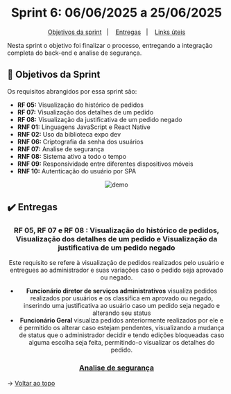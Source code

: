 <span id="topo">

<h1 align="center">Sprint 6: 06/06/2025 a 25/06/2025</h1>

<p align="center">
    <a href="#objetivos">Objetivos da sprint</a> &nbsp |&nbsp &nbsp
    <a href="#entregas">Entregas</a> &nbsp |&nbsp &nbsp
    <a href="#links">Links úteis</a>
</p>

Nesta sprint o objetivo foi finalizar o processo, entregando a integração completa do back-end e analise de segurança.

<span id="objetivos">

## :dart: Objetivos da Sprint

Os requisitos abrangidos por essa sprint são:
- **RF 05:** Visualização do histórico de pedidos
- **RF 07:** Visualização dos detalhes de um pedido
- **RF 08:** Visualização da justificativa de um pedido negado
- **RNF 01:** Linguagens JavaScript e React Native
- **RNF 02:** Uso da biblioteca expo dev
- **RNF 06:** Criptografia da senha dos usuários
- **RNF 07:** Analise de segurança
- **RNF 08:** Sistema ativo a todo o tempo
- **RNF 09:** Responsividade entre diferentes dispositivos móveis
- **RNF 10:** Autenticação do usuário por SPA

<div align="center">

![demo](./demo.gif)
</div>

<span id="entregas">

## :heavy_check_mark: Entregas

<div align="center">

### RF 05, RF 07 e RF 08 : Visualização do histórico de pedidos, Visualização dos detalhes de um pedido e Visualização da justificativa de um pedido negado

Este requisito se refere à visualização de pedidos realizados pelo usuário e entregues ao administrador e suas variações caso o pedido seja aprovado ou negado.

- **Funcionário diretor de serviços administrativos** visualiza pedidos realizados por usuários e os classifica em aprovado ou negado, inserindo uma justificativa ao usuário caso um pedido seja negado e alterando seu status
- **Funcionário Geral** visualiza pedidos anteriormente realizados por ele e é permitido os alterar caso estejam pendentes, visualizando a mudança de status que o administrador decidir e tendo edições bloqueadas caso alguma escolha seja feita, permitindo-o visualizar os detalhes do pedido.

### [Analise de segurança](AnalisedeSegurancaPI.csv)







</div>


→ [Voltar ao topo](#topo)
    
<span id="links">
